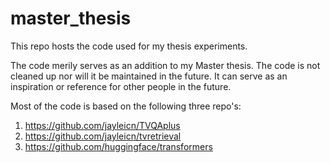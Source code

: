 # master_thesis
This repo hosts the code used for my thesis experiments.

The code merily serves as an addition to my Master thesis.
The code is not cleaned up nor will it be maintained in the future.
It can serve as an inspiration or reference for other people in the future.

Most of the code is based on the following three repo's:

  1. https://github.com/jayleicn/TVQAplus
  2. https://github.com/jayleicn/tvretrieval
  3. https://github.com/huggingface/transformers
